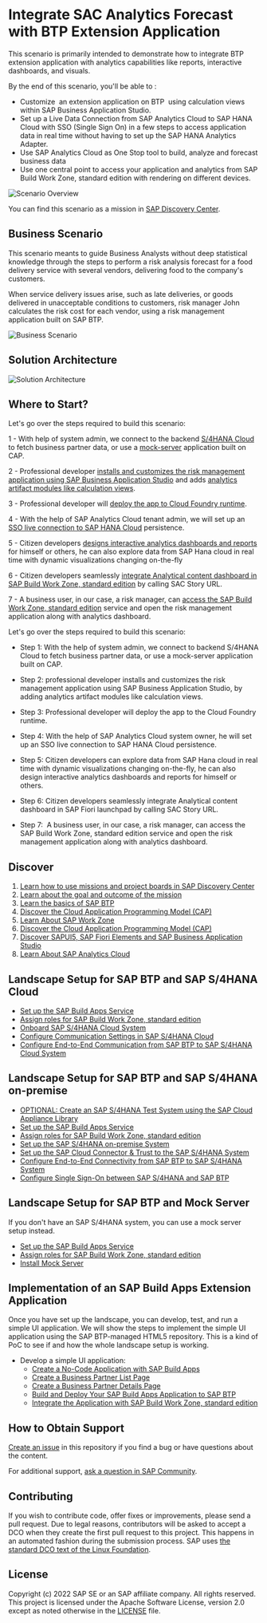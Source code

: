 # Integrate SAC Analytics Forecast with BTP Extension Application

This scenario is primarily intended to demonstrate how to integrate BTP extension application with analytics capabilities like reports, interactive dashboards, and visuals.

By the end of this scenario, you'll be able to :

* Customize  an extension application on BTP  using calculation views  within SAP Business Application Studio.
* Set up a Live Data Connection from SAP Analytics Cloud to SAP HANA Cloud with SSO (Single Sign On) in a few steps to access application data in real time without  having to set up the SAP HANA Analytics Adapter.
* Use SAP Analytics Cloud as One Stop tool to build, analyze and forecast business data
* Use one central point to access your application and analytics from SAP Build Work Zone, standard edition with rendering on different devices.

![Scenario Overview](./discover/images/scenario-overview.jpg)


You can find this scenario as a mission in [SAP Discovery Center](https://discovery-center.cloud.sap/missiondetail/4024/4228/).

## Business Scenario

This scenario meants to guide Business Analysts without deep statistical knowledge through the steps to perform a risk analysis forecast for a food delivery service with several vendors, delivering food to the company's customers.

When service delivery issues arise, such as late deliveries, or goods delivered in unacceptable conditions to customers, risk manager John calculates the risk cost for each vendor, using a risk management application built on SAP BTP.

![Business Scenario](./discover/images/Business-scenario.jpg)

## Solution Architecture

 ![Solution Architecture](./discover/images/SolutionArchitecture.jpg)

 ## Where to Start?

Let's go over the steps required to build this scenario:

1 - With help of system admin, we connect to the backend [S/4HANA Cloud](https://github.com/Kaderde/btp-sac-forecast/tree/main/documentation/prepare/s4hana-cloud-to-btp-connectivity) to fetch business partner data, or use a [mock-server](https://github.com/Kaderde/btp-sac-forecast/tree/main/documentation/set-up/install-mock-server) application built on CAP.

2 - Professional developer [installs and customizes the risk management application using SAP Business Application Studio](https://github.com/Kaderde/btp-sac-forecast/tree/main/documentation/develop/open-app-in-BAS) and adds [analytics artifact modules like calculation views](https://github.com/Kaderde/btp-sac-forecast/tree/main/documentation/develop/add-calc-view).

3 - Professional developer will [deploy the app to Cloud Foundry runtime](https://github.com/Kaderde/btp-sac-forecast/tree/main/documentation/develop/deploy-application-cf).

4 - With the help of SAP Analytics Cloud tenant admin, we will set up an [SSO live connection to SAP HANA Cloud](https://github.com/Kaderde/btp-sac-forecast/tree/main/documentation/develop/create-live-conn) persistence.

5 - Citizen developers [designs interactive analytics dashboards and reports](https://github.com/Kaderde/btp-sac-forecast/tree/main/documentation/develop/create-story-sac) for himself or others, he can also explore data from SAP Hana cloud in real time with dynamic visualizations changing on-the-fly

6 - Citizen developers seamlessly [integrate Analytical content dashboard in SAP Build Work Zone, standard edition](./documentation/develop/integrate-story-SBWZ) by calling SAC Story URL.

7 - A business user, in our case, a risk manager, can [access the SAP Build Work Zone, standard edition](https://github.com/Kaderde/btp-sac-forecast/tree/main/documentation/develop/integrate-story-SBWZ) service and open the risk management application along with analytics dashboard.
 
Let's go over the steps required to build this scenario:

* Step 1: With the help of system admin, we connect to backend S/4HANA Cloud to fetch business partner data, or use a mock-server application built on CAP.

* Step 2: professional developer installs and customizes the risk management application using SAP Business Application Studio, by adding analytics artifact modules like calculation views.

* Step 3: Professional developer will deploy the app to the Cloud Foundry runtime.

* Step 4: With the help of SAP Analytics Cloud system owner, he will set up an SSO live connection to SAP HANA Cloud persistence.

* Step 5: Citizen developers can explore data from SAP Hana cloud in real time with dynamic visualizations changing on-the-fly, he can also design interactive analytics dashboards and reports for himself or others.

* Step 6: Citizen developers seamlessly integrate Analytical content dashboard in SAP Fiori launchpad by calling SAC Story URL.

* Step 7:  A business user, in our case, a risk manager, can access the SAP Build Work Zone, standard edition service and open the risk management application along with analytics dashboard.
 
 
## Discover

1. [Learn how to use missions and project boards in SAP Discovery Center]((../discover/how-to-use-missions))
2. [Learn about the goal and outcome of the mission](../discover/goal-and-outcome-of-mission)
3. [Learn the basics of SAP BTP](../discover/sap-btp-basics)
4. [Discover the Cloud Application Programming Model (CAP)](../discover/discover-cap)
5. [Learn About SAP Work Zone](https://github.com/SAP-samples/cloud-extension-html5-sample/blob/mission/mission/discover/Launchpad.md)
6. [Discover the Cloud Application Programming Model (CAP)](../discover/discover-cap)
7. [Discover SAPUI5, SAP Fiori Elements and SAP Business Application Studio](../discover/ui5-fiori-elements-business-app-studio)
8. [Learn About SAP Analytics Cloud](https://github.com/SAP-samples/cloud-extension-html5-sample/blob/mission/mission/discover/S4H.md)

## Landscape Setup for SAP BTP and SAP S/4HANA Cloud

  - [Set up the SAP Build Apps Service](./setup/btp/SAPBUILD.md)
  - [Assign roles for SAP Build Work Zone, standard edition](./setup/launchpad/README.md)
  - [Onboard SAP S/4HANA Cloud System](./setup/s4hc-onboarding/README.md)
  - [Configure Communication Settings in SAP S/4HANA Cloud](./setup/s4hc-setup/setup-s4hc-system.md)
  - [Configure End-to-End Communication from SAP BTP to SAP S/4HANA Cloud System](./connectivity/end-to-end-connection.md)
  
## Landscape Setup for SAP BTP and SAP S/4HANA on-premise
  - [OPTIONAL: Create an SAP S/4HANA Test System using the SAP Cloud Appliance Library](https://github.com/SAP-samples/cloud-extension-ecc-business-process/blob/mission/mission/cal-setup/CALS4H.md)
  - [Set up the SAP Build Apps Service](./setup/btp/SAPBUILD.md)
  - [Assign roles for SAP Build Work Zone, standard edition](./setup/launchpad/README.md)
  - [Set up the SAP S/4HANA on-premise System](https://github.com/SAP-samples/cloud-extension-html5-sample/blob/mission/mission/s4h-setup/README.md)
  - [Set up the SAP Cloud Connector & Trust to the SAP S/4HANA System](https://github.com/SAP-samples/cloud-extension-html5-sample/blob/mission/mission/cloud-connector/README.md)
  - [Configure End-to-End Connectivity from SAP BTP to SAP S/4HANA System](./connectivity/s4hpp-connection.md)
  - [Configure Single Sign-On between SAP S/4HANA and SAP BTP](https://github.com/SAP-samples/cloud-extension-html5-sample/blob/mission/mission/custom-idp/README.md)
  
  
## Landscape Setup for SAP BTP and Mock Server

If you don't have an SAP S/4HANA system, you can use a mock server setup instead.

  - [Set up the SAP Build Apps Service](./setup/btp/SAPBUILD.md)
  - [Assign roles for SAP Build Work Zone, standard edition](./setup/launchpad/README.md)
  - [Install Mock Server](./setup/mock/README.md)


## Implementation of an SAP Build Apps Extension Application

Once you have set up the landscape, you can develop, test, and run a simple UI application. We will show the steps to implement the simple UI application using the SAP BTP-managed HTML5 repository. This is a kind of PoC to see if and how the whole landscape setup is working.

* Develop a simple UI application:
  * [Create a No-Code Application with SAP Build Apps](./create-application/develop/README.md)
  * [Create a Business Partner List Page](./create-application/develop/ListPage/README.md)
  * [Create a Business Partner Details Page](./create-application/develop/DetailsPage/README.md)
  * [Build and Deploy Your SAP Build Apps Application to SAP BTP](./create-application/deploy/README.md)
  * [Integrate the Application with SAP Build Work Zone, standard edition](./create-application/workzone/README.md)

## How to Obtain Support

[Create an issue](https://github.com/SAP-samples/btp-s4hana-nocode-extension/issues) in this repository if you find a bug or have questions about the content.

For additional support, [ask a question in SAP Community](https://answers.sap.com/questions/ask.html).

## Contributing

If you wish to contribute code, offer fixes or improvements, please send a pull request. Due to legal reasons, contributors will be asked to accept a DCO when they create the first pull request to this project. This happens in an automated fashion during the submission process. SAP uses [the standard DCO text of the Linux Foundation](https://developercertificate.org/).

## License

Copyright (c) 2022 SAP SE or an SAP affiliate company. All rights reserved. This project is licensed under the Apache Software License, version 2.0 except as noted otherwise in the [LICENSE](LICENSE) file.
